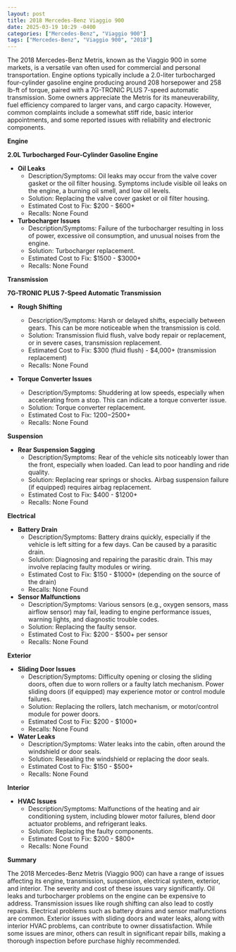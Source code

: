 ```yaml
---
layout: post
title: 2018 Mercedes-Benz Viaggio 900
date: 2025-03-19 10:29 -0400
categories: ["Mercedes-Benz", "Viaggio 900"]
tags: ["Mercedes-Benz", "Viaggio 900", "2018"]
---
```

The 2018 Mercedes-Benz Metris, known as the Viaggio 900 in some markets, is a versatile van often used for commercial and personal transportation. Engine options typically include a 2.0-liter turbocharged four-cylinder gasoline engine producing around 208 horsepower and 258 lb-ft of torque, paired with a 7G-TRONIC PLUS 7-speed automatic transmission. Some owners appreciate the Metris for its maneuverability, fuel efficiency compared to larger vans, and cargo capacity. However, common complaints include a somewhat stiff ride, basic interior appointments, and some reported issues with reliability and electronic components.

**Engine**

**2.0L Turbocharged Four-Cylinder Gasoline Engine**
*   **Oil Leaks**
    *   Description/Symptoms: Oil leaks may occur from the valve cover gasket or the oil filter housing. Symptoms include visible oil leaks on the engine, a burning oil smell, and low oil levels.
    *   Solution: Replacing the valve cover gasket or oil filter housing.
    *   Estimated Cost to Fix: $200 - $600+
    *   Recalls: None Found
*   **Turbocharger Issues**
    * Description/Symptoms: Failure of the turbocharger resulting in loss of power, excessive oil consumption, and unusual noises from the engine.
    *   Solution: Turbocharger replacement.
    * Estimated Cost to Fix: $1500 - $3000+
    *   Recalls: None Found

**Transmission**

**7G-TRONIC PLUS 7-Speed Automatic Transmission**

*   **Rough Shifting**
    *   Description/Symptoms: Harsh or delayed shifts, especially between gears. This can be more noticeable when the transmission is cold.
    *   Solution: Transmission fluid flush, valve body repair or replacement, or in severe cases, transmission replacement.
    *   Estimated Cost to Fix: $300 (fluid flush) - $4,000+ (transmission replacement)
    *   Recalls: None Found

*   **Torque Converter Issues**
    * Description/Symptoms: Shuddering at low speeds, especially when accelerating from a stop. This can indicate a torque converter issue.
    * Solution: Torque converter replacement.
    * Estimated Cost to Fix: $1200-$2500+
    * Recalls: None Found

**Suspension**

*   **Rear Suspension Sagging**
    *   Description/Symptoms: Rear of the vehicle sits noticeably lower than the front, especially when loaded. Can lead to poor handling and ride quality.
    *   Solution: Replacing rear springs or shocks. Airbag suspension failure (if equipped) requires airbag replacement.
    *   Estimated Cost to Fix: $400 - $1200+
    *   Recalls: None Found

**Electrical**

*   **Battery Drain**
    *   Description/Symptoms: Battery drains quickly, especially if the vehicle is left sitting for a few days. Can be caused by a parasitic drain.
    *   Solution: Diagnosing and repairing the parasitic drain. This may involve replacing faulty modules or wiring.
    *   Estimated Cost to Fix: $150 - $1000+ (depending on the source of the drain)
    *   Recalls: None Found
*   **Sensor Malfunctions**
    *   Description/Symptoms: Various sensors (e.g., oxygen sensors, mass airflow sensor) may fail, leading to engine performance issues, warning lights, and diagnostic trouble codes.
    *   Solution: Replacing the faulty sensor.
    *   Estimated Cost to Fix: $200 - $500+ per sensor
    *   Recalls: None Found

**Exterior**

*   **Sliding Door Issues**
    *   Description/Symptoms: Difficulty opening or closing the sliding doors, often due to worn rollers or a faulty latch mechanism. Power sliding doors (if equipped) may experience motor or control module failures.
    *   Solution: Replacing the rollers, latch mechanism, or motor/control module for power doors.
    *   Estimated Cost to Fix: $200 - $1000+
    *   Recalls: None Found
*   **Water Leaks**
    *   Description/Symptoms: Water leaks into the cabin, often around the windshield or door seals.
    *   Solution: Resealing the windshield or replacing the door seals.
    *   Estimated Cost to Fix: $150 - $500+
    *   Recalls: None Found

**Interior**

*   **HVAC Issues**
    *   Description/Symptoms: Malfunctions of the heating and air conditioning system, including blower motor failures, blend door actuator problems, and refrigerant leaks.
    *   Solution: Replacing the faulty components.
    *   Estimated Cost to Fix: $200 - $800+
    *   Recalls: None Found

**Summary**

The 2018 Mercedes-Benz Metris (Viaggio 900) can have a range of issues affecting its engine, transmission, suspension, electrical system, exterior, and interior. The severity and cost of these issues vary significantly. Oil leaks and turbocharger problems on the engine can be expensive to address. Transmission issues like rough shifting can also lead to costly repairs. Electrical problems such as battery drains and sensor malfunctions are common. Exterior issues with sliding doors and water leaks, along with interior HVAC problems, can contribute to owner dissatisfaction. While some issues are minor, others can result in significant repair bills, making a thorough inspection before purchase highly recommended.

